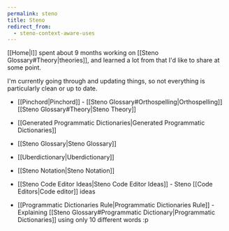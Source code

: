```yaml
---
permalink: steno
title: Steno
redirect_from:
  - steno-context-aware-uses
---
```

[[Home|I]] spent about 9 months working on [[Steno Glossary#Theory|theories]], and learned a lot from that I'd like to share at some point.

I'm currently going through and updating things, so not everything is particularly clean or up to date.

- [[Pinchord|Pinchord]] - [[Steno Glossary#Orthospelling|Orthospelling]] [[Steno Glossary#Theory|Steno Theory]]
- [[Generated Programmatic Dictionaries|Generated Programmatic Dictionaries]]

- [[Steno Glossary|Steno Glossary]]
- [[Uberdictionary|Uberdictionary]]
- [[Steno Notation|Steno Notation]]
- [[Steno Code Editor Ideas|Steno Code Editor Ideas]] - Steno [[Code Editors|Code editor]] ideas
- [[Programmatic Dictionaries Rule|Programmatic Dictionaries Rule]] - Explaining [[Steno Glossary#Programmatic Dictionary|Programmatic Dictionaries]] using only 10 different words :p
